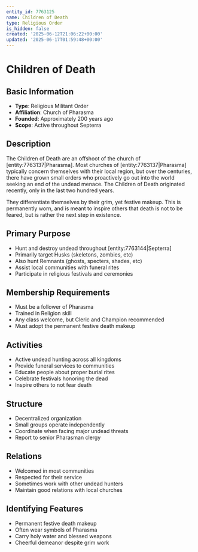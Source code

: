 ```yaml
---
entity_id: 7763125
name: Children of Death
type: Religious Order
is_hidden: false
created: '2025-06-12T21:06:22+00:00'
updated: '2025-06-17T01:59:48+00:00'
---
```


# Children of Death

## Basic Information

- **Type**: Religious Militant Order
- **Affiliation**: Church of Pharasma
- **Founded**: Approximately 200 years ago
- **Scope**: Active throughout Septerra

## Description

The Children of Death are an offshoot of the church of [entity:7763137|Pharasma]. Most churches of [entity:7763137|Pharasma] typically concern themselves with their local region, but over the centuries, there have grown small orders who proactively go out into the world seeking an end of the undead menace. The Children of Death originated recently, only in the last two hundred years.

They differentiate themselves by their grim, yet festive makeup. This is permanently worn, and is meant to inspire others that death is not to be feared, but is rather the next step in existence.

## Primary Purpose

- Hunt and destroy undead throughout [entity:7763144|Septerra]
- Primarily target Husks (skeletons, zombies, etc)
- Also hunt Remnants (ghosts, specters, shades, etc)
- Assist local communities with funeral rites
- Participate in religious festivals and ceremonies

## Membership Requirements

- Must be a follower of Pharasma
- Trained in Religion skill
- Any class welcome, but Cleric and Champion recommended
- Must adopt the permanent festive death makeup

## Activities

- Active undead hunting across all kingdoms
- Provide funeral services to communities
- Educate people about proper burial rites
- Celebrate festivals honoring the dead
- Inspire others to not fear death

## Structure

- Decentralized organization
- Small groups operate independently
- Coordinate when facing major undead threats
- Report to senior Pharasman clergy

## Relations

- Welcomed in most communities
- Respected for their service
- Sometimes work with other undead hunters
- Maintain good relations with local churches

## Identifying Features

- Permanent festive death makeup
- Often wear symbols of Pharasma
- Carry holy water and blessed weapons
- Cheerful demeanor despite grim work